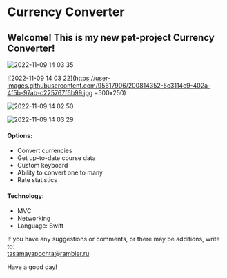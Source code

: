 # Currency Converter

## Welcome! This is my new pet-project Currency Converter!

![2022-11-09 14 03 35](https://user-images.githubusercontent.com/95617906/200814246-211bbf24-2881-4176-b150-95748381f31e.jpg)

![2022-11-09 14 03 22](https://user-images.githubusercontent.com/95617906/200814352-5c3114c9-402a-4f5b-97ab-c225767f6b99.jpg =500x250)

![2022-11-09 14 02 50](https://user-images.githubusercontent.com/95617906/200814386-61336243-cd1c-46d2-b36c-91f94367b2b8.jpg)

![2022-11-09 14 03 29](https://user-images.githubusercontent.com/95617906/200814569-f00d473c-6715-48fa-af26-49b9029b2e9b.jpg)

#### Options:
* Convert currencies
* Get up-to-date course data
* Custom keyboard
* Ability to convert one to many
* Rate statistics

#### Technology:
* MVC
* Networking
* Language: Swift

If you have any suggestions or comments, or there may be additions, write to:  
tasamayapochta@rambler.ru

Have a good day!
